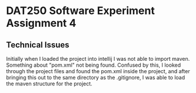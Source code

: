 # DAT250 Software Experiment Assignment 4
## Technical Issues
Initially when I loaded the project into intellij I was not able to import maven. Something about "pom.xml" not being found. Confused by this, I looked through the project 
files and found the pom.xml inside the project, and after bringing this out to the same directory as the .gitignore, I was able to load the maven structure for the project.

